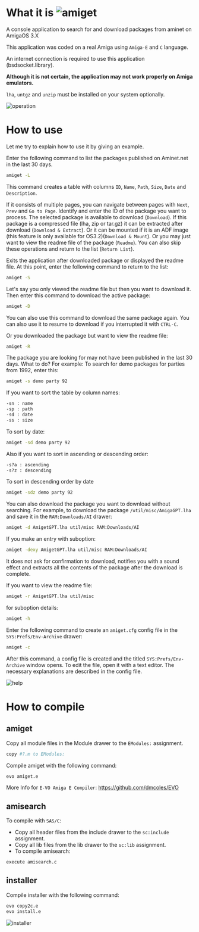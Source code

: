# What it is ![amiget](https://github.com/emartisoft/amiget/blob/main/screenshots/amiget.png?raw=true) 
A console application to search for and download packages from aminet on AmigaOS 3.X

This application was coded on a real Amiga using `Amiga-E` and `C` language.

An internet connection is required to use this application (bsdsocket.library). 

**Although it is not certain, the application may not work properly on Amiga emulators.**

`lha`, `untgz` and `unzip` must be installed on your system optionally.

![operation](https://github.com/emartisoft/amiget/blob/main/screenshots/operation.png?raw=true)

# How to use
Let me try to explain how to use it by giving an example. 

Enter the following command to list the packages published on Aminet.net in the last 30 days.

```bash
amiget -L
```

This command creates a table with columns `ID`, `Name`, `Path`, `Size`, `Date` and `Description`.

If it consists of multiple pages, you can navigate between pages with `Next`, `Prev` and `Go to Page`. Identify and enter the ID of the package you want to process. The selected package is available to download (`Download`). If this package is a compressed file (lha, zip or tar.gz) it can be extracted after download (`Download & Extract`). Or it can be mounted if it is an ADF image (this feature is only available for OS3.2)(`Download & Mount`). Or you may just want to view the readme file of the package (`Readme`). You can also skip these operations and return to the list (`Return List`).

Exits the application after downloaded package or displayed the readme file. At this point, enter the following command to return to the list:

```bash
amiget -S
```

Let's say you only viewed the readme file but then you want to download it. Then enter this command to download the active package:
```bash
amiget -D
```
You can also use this command to download the same package again. You can also use it to resume to download if you interrupted it with `CTRL-C`.

Or you downloaded the package but want to view the readme file:
```bash
amiget -R
```
The package you are looking for may not have been published in the last 30 days. What to do? For example: To search for demo packages for parties from 1992, enter this:
```bash
amiget -s demo party 92
```
If you want to sort the table by column names:
```bash
-sn : name
-sp : path
-sd : date
-ss : size
```
To sort by date:
```bash
amiget -sd demo party 92
```
Also if you want to sort in ascending or descending order:
```bash
-s?a : ascending
-s?z : descending
```
To sort in descending order by date
```bash
amiget -sdz demo party 92
```
You can also download the package you want to download without searching. For example, to download the package `/util/misc/AmigaGPT.lha` and save it in the `RAM:Downloads/AI` drawer:
```bash
amiget -d AmigetGPT.lha util/misc RAM:Downloads/AI
```
If you make an entry with suboption:
```bash
amiget -dexy AmigetGPT.lha util/misc RAM:Downloads/AI
```
It does not ask for confirmation to download, notifies you with a sound effect and extracts all the contents of the package after the download is complete.

If you want to view the readme file:
```bash
amiget -r AmigetGPT.lha util/misc
```
for suboption details:
```bash
amiget -h
```
Enter the following command to create an `amiget.cfg` config file in the `SYS:Prefs/Env-Archive` drawer:
```bash
amiget -c
```
After this command, a config file is created and the titled `SYS:Prefs/Env-Archive` window opens. To edit the file, open it with a text editor. The necessary explanations are described in the config file.

![help](https://github.com/emartisoft/amiget/blob/main/screenshots/help.png?raw=true)

# How to compile
## amiget
Copy all module files in the Module drawer to the `EModules:` assignment.
```bash
copy #?.m to EModules:
```
Compile amiget with the following command:
```bash
evo amiget.e
```
More Info for `E-VO Amiga E Compiler`: https://github.com/dmcoles/EVO
## amisearch
To compile with `SAS/C`:
- Copy all header files from the include drawer to the `sc:include` assignment.
- Copy all lib files from the lib drawer to the `sc:lib` assignment.
- To compile amisearch:
```bash
execute amisearch.c
```
## installer
Compile installer with the following command:
```bash
evo copy2c.e
evo install.e
```
![installer](https://github.com/emartisoft/amiget/blob/main/screenshots/installer.png?raw=true)
